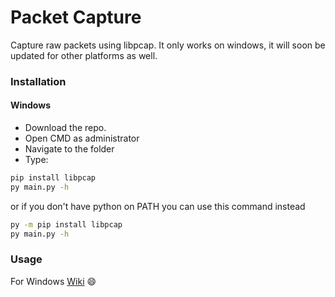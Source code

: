 # Packet Capture
Capture raw packets using libpcap.
It only works on windows, it will soon be updated for other platforms as well.


### Installation
#### Windows
- Download the repo.
- Open CMD as administrator
- Navigate to the folder
- Type:
```cmd
pip install libpcap
py main.py -h
```
or if you don't have python on PATH you can use this command instead
```cmd
py -m pip install libpcap
py main.py -h
```


### Usage
For Windows <a href='https://github.com/0-harshit-0/packet-capture/wiki#windows-commands'>Wiki</a> :smile:
